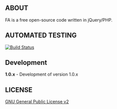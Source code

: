 ## ABOUT

FA is a free open-source code written in jQuery/PHP.

## AUTOMATED TESTING

[![Build Status](https://travis-ci.org/SSYT/FA-Chatbox.svg?branch=master)](https://travis-ci.org/SSYT/FA-Chatbox)

## Development

**1.0.x** - Development of version 1.0.x

## LICENSE

[GNU General Public License v2](http://opensource.org/licenses/gpl-2.0.php)
